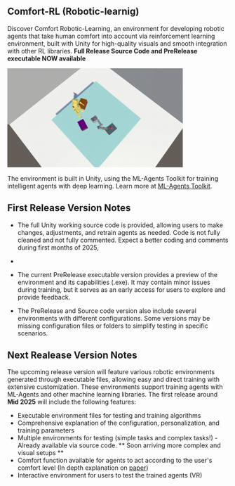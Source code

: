 ## Comfort-RL (Robotic-learnig)

Discover Comfort Robotic-Learning, an environment for developing robotic agents that take human comfort into account via reinforcement learning environment, built with Unity for high-quality visuals and smooth integration with other RL libraries. **Full Release Source Code and PreRelease executable NOW available**

<img src="utils_readme/gif_1.gif" alt="RoboticGIF" width="400"/>

The environment is built in Unity, using the ML-Agents Toolkit for training intelligent agents with deep learning. Learn more at [ML-Agents Toolkit](https://github.com/Unity-Technologies/ml-agents).

## First Release Version Notes

- The full Unity working source code is provided, allowing users to make changes, adjustments, and retrain agents as needed. Code is not fully cleaned and not fully commented. Expect a better coding and comments during first months of 2025,
- 
- The current PreRelease executable version provides a preview of the environment and its capabilities (.exe). It may contain minor issues during training, but it serves as an early access for users to explore and provide feedback. 

- The PreRelease and Source code version  also include several environments with different configurations. Some versions may be missing configuration files or folders to simplify testing in specific scenarios.

## Next Realease Version Notes
The upcoming release version will feature various robotic environments generated through executable files, allowing easy and direct training with extensive customization. These environments support training agents with ML-Agents and other machine learning libraries. The first release around **Mid 2025** will include the following features:
- Executable environment files for testing and training algorithms
- Comprehensive explanation of the configuration, personalization, and training parameters
- Multiple environments for testing (simple tasks and complex tasks!) - Already available via source code. ** Soon arriving more complex and visual setups **
- Comfort function available for agents to act according to the user's comfort level (In depth explanation on [paper](https://ieeexplore.ieee.org/document/10658649))
- Interactive environment for users to test the trained agents (VR) 





